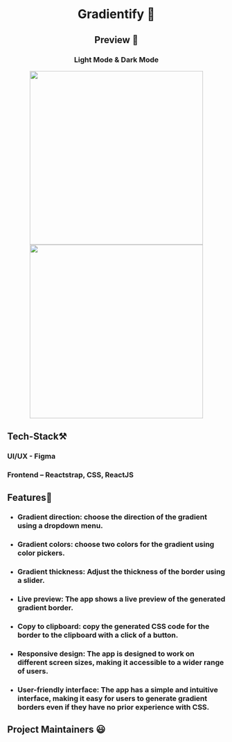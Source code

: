 <div align="center"> <h1> Gradientify 🎨 </h1></div>

<div align="center"> <h2> Preview 👀  </h2></div>
<div align="center"> 
  <h3> Light Mode & Dark Mode </h3>
</div>
<p align="center">
 <img src="https://user-images.githubusercontent.com/91309280/231256521-3aae6a91-d83b-4baa-998e-5b45c5746063.png" width:"100%" height="400px">
 <img src="https://user-images.githubusercontent.com/91309280/231256560-0f6839b1-be43-46b4-a0ed-797c57ab12e8.png" width:"100%" height="400px"> 
</p>

<h2> Tech-Stack⚒ </h2>

<h3> UI/UX - Figma </h3>

<h3> Frontend – Reactstrap, CSS, ReactJS </h3>



<h2> Features🚀</h2>

- <h3> Gradient direction: choose the direction of the gradient using a dropdown menu.</h3>
- <h3>Gradient colors: choose two colors for the gradient using color pickers.</h3>
- <h3>Gradient thickness: Adjust the thickness of the border using a slider.</h3>
- <h3>Live preview: The app shows a live preview of the generated gradient border.</h3>
- <h3>Copy to clipboard: copy the generated CSS code for the border to the clipboard with a click of a button.</h3>
- <h3>Responsive design: The app is designed to work on different screen sizes, making it accessible to a wider range of users.</h3>
- <h3>User-friendly interface: The app has a simple and intuitive interface, making it easy for users to generate gradient borders even if they have no prior experience with CSS.</h3>

<h2> Project Maintainers 😃 </h2>
